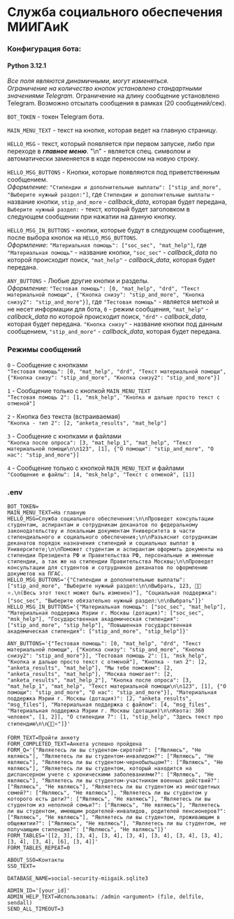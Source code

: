 # Служба социального обеспечения МИИГАиК

### Конфигурация бота:

#### Python 3.12.1

_Все поля являются динамичными, могут изменяться.  
Ограничение на количество кнопок установлено стандартными значениями Telegram._
Ограничение на длину сообщение установлено Telegram.
Возможно отсылать сообщения в рамках (20 сообщений/сек).

`BOT_TOKEN` - токен Telegram бота.

`MAIN_MENU_TEXT` - текст на кнопке, которая ведет на главную страницу. 

`HELLO_MSG` - текст, который появляется при первом запуске, либо при переходе в **_главное меню_**.
"\n" - является спец. символом и автоматически заменяется в коде переносом на новую строку. 

`HELLO_MSG_BUTTONS` - Кнопки, которые появляются под приветственным сообщением.  
_Оформление_: `"Стипендии и дополнительные выплаты": ["stip_and_more", "Выберите нужный раздел:"]`, 
где `Стипендии и дополнительные выплаты` - название кнопки, `stip_and_more` - _callback_data_, которая будет передана, 
`Выберите нужный раздел:` - текст, который будет заголовком в следующем сообщении при нажатии на данную кнопку.  

`HELLO_MSG_IN_BUTTONS` - кнопки, которые будут в следующем сообщение, после выбора кнопок на `HELLO_MSG_BUTTONS`.  
_Оформление_: `"Материальная помощь": ["soc_sec", "mat_help"]`, 
где `"Материальная помощь"` - название кнопки, `"soc_sec"` - _callback_data_ по которой происходит поиск, `"mat_help"` - _callback_data_, которая будет передана.  

`ANY_BUTTONS` - Любые другие кнопки и разделы.  
_Оформление_: `"Тестовая помощь": [0, "mat_help", "drd", "Текст материальной помощи", {"Кнопка снизу": "stip_and_more", "Кнопка снизу2": "stip_and_more"}]`, где 
`"Тестовая помощь"` - является меткой и не несет информации для бота, `0` - режим сообщения, `"mat_help"` - _callback_data_ по которой происходит поиск, 
`"drd"` - _callback_data_, которая будет передана. `"Кнопка снизу"` - название кнопки под данным сообщением, `"stip_and_more"` - _callback_data_, которая будет передана.  

### Режимы сообщений
`0` - Сообщение с кнопками  
`"Тестовая помощь": [0, "mat_help", "drd", "Текст материальной помощи", {"Кнопка снизу": "stip_and_more", "Кнопка снизу2": "stip_and_more"}]`  

`1` - Сообщение только с кнопкой `MAIN_MENU_TEXT`  
`"Тестовая помощь 2": [1, "msk_help", "Кнопка и дальше просто текст с отменой"]`  

`2` - Кнопка без текста (встраиваемая)  
`"Кнопка - тип 2": [2, "anketa_results", "mat_help"]`  

`3` - Сообщение с кнопками и файлами  
`"Кнопка после опроса": [3, "mat_help_1", "mat_help", "Текст материальной помощи\n\n123", [1], {"О помощи": "stip_and_more", "О нас": "stip_and_more"}]`  

`4` - Сообщение только с кнопкой `MAIN_MENU_TEXT` и файлами  
`"Сообщение и файлы": [4, "msk_help", "Текст с отменой", [1]]` 

### .env
```dotenv
BOT_TOKEN=
MAIN_MENU_TEXT=На главную
HELLO_MSG=Служба социального обеспечения:\n\nПроведет консультации студентам, аспирантам и сотрудникам деканатов по федеральному законодательству и локальным документам Университета в части стипендиального и социального обеспечения;\n\nРазъяснит сотрудникам деканатов порядок назначения стипендий и социальных выплат в Университете;\n\nПоможет студентам и аспирантам оформить документы на стипендии Президента РФ и Правительства РФ, персональные и именные стипендии, а так же на стипендии Правительства Москвы;\n\nПроведет консультации для студентов и сотрудников деканатов по оформлению докуметов на ПГАС.
HELLO_MSG_BUTTONS='{"Стипендии и дополнительные выплаты": ["stip_and_more", "Выберите нужный раздел:\n\nВыбрать, 123, 📎🏦⭐.\n(Весь этот текст может быть изменен)"], "Социальная поддержка": ["soc_sec", "Выберите обязательно нужный раздел:\n\nВыбрать"]}'
HELLO_MSG_IN_BUTTONS='{"Материальная помощь": ["soc_sec", "mat_help"], "Материальная поддержка Мэрии г. Москвы (дотация)": ["soc_sec", "msk_help"], "Государственная академическая стипендия": ["stip_and_more", "stip_help"], "Повышенная государственная академическая стипендия": ["stip_and_more", "stip_help"]}'

ANY_BUTTONS='{"Тестовая помощь": [0, "mat_help", "drd", "Текст материальной помощи", {"Кнопка снизу": "stip_and_more", "Кнопка снизу2": "stip_and_more"}], "Тестовая помощь 2": [1, "msk_help", "Кнопка и дальше просто текст с отменой"], "Кнопка - тип 2": [2, "anketa_results", "mat_help"], "Мы тебе поможем": [2, "anketa_results", "mat_help"], "Москва помогает": [2, "anketa_results", "mat_help_2"], "Кнопка после опроса": [3, "mat_help_1", "mat_help", "Текст материальной помощи\n\n123", [1], {"О помощи": "stip_and_more", "О нас": "stip_and_more"}], "Материальная поддержка Мэрии г. Москвы (дотация)": [2, "anketa_results", "msg_files"], "Материальная поддержка с файлом": [4, "msg_files", "Материальная поддержка Мэрии г. Москвы (дотация)\n\nКвота: 360 человек", [1, 2]], "О стипендии 7": [1, "stip_help", "Здесь текст про стипендию\n\n📎🏦⭐"]}'

FORM_TEXT=Пройти анкету
FORM_COMPLETED_TEXT=Анкета успешно пройдена
FORM_Q='{"Являетесь ли вы студентом-сиротой?": ["Являюсь", "Не являюсь"], "Являетесь ли вы студентом-инвалидом?": ["Являюсь", "Не являюсь"], "Являетесь ли вы студентом-чернобыльцом?": ["Являюсь", "Не являюсь"], "Являетесь ли вы студентом, который находится на диспансерном учете с хроническими заболеваниями?": ["Являюсь", "Не являюсь"], "Являетесь ли вы студентом-участником военных действий?": ["Являюсь", "Не являюсь"], "Являетесь ли вы студентом из многодетных семей?": ["Являюсь", "Не являюсь"], "Являетесь ли вы студентом у которого есть дети?": ["Являюсь", "Не являюсь"], "Являетесь ли вы студентом из неполной семьи?": ["Являюсь", "Не являюсь"], "Являетесь ли вы студентом, имеющим родителей-инвалидов, родителей пенсионеров?": ["Являюсь", "Не являюсь"], "Являетесь ли вы студентом, проживающим в общежитии?": ["Являюсь", "Не являюсь"], "Являетесь ли вы студентом, не получающим стипендию?": ["Являюсь", "Не являюсь"]}'
FORM_TABLES='[[2, 3], [3, 4], [3, 4], [3, 4], [3, 4], [3, 4], [3, 4], [3, 4], [3, 4], [6], [3, 4]]'
FORM_TABLES_REPEAT=0

ABOUT_SSO=Контакты
SSO_TEXT=

DATABASE_NAME=social-security-miigaik.sqlite3

ADMIN_ID='[your_id]'
ADMIN_HELP_TEXT=Использовать: /admin <argument> (file, delfile, sendall)
SEND_ALL_TIMEOUT=3
```
